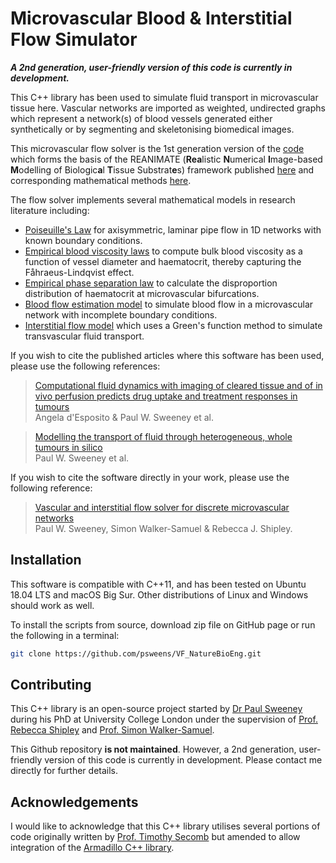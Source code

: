 # Microvascular Blood & Interstitial Flow Simulator

***A 2nd generation, user-friendly version of this code is currently in development.***

This C++ library has been used to simulate fluid transport in microvascular tissue here. Vascular networks are imported as weighted, undirected graphs which represent a network(s) of blood vessels generated either synthetically or by segmenting and skeletonising biomedical images. 

This microvascular flow solver is the 1st generation version of the [code](https://zenodo.org/record/1414160#.YXbN7y1Q1bV) which forms the basis of the REANIMATE (**Rea**listic **N**umerical **I**mage-based **M**odelling of Biologic**a**l **T**issue Substrat**e**s) framework published [here](http://www.nature.com/articles/s41551-018-0306-y) and corresponding mathematical methods [here](https://journals.plos.org/ploscompbiol/article/comments?id=10.1371/journal.pcbi.1006751).

The flow solver implements several mathematical models in research literature including:
* [Poiseuille's Law](https://www.annualreviews.org/doi/10.1146/annurev.fl.25.010193.000245) for axisymmetric, laminar pipe flow in 1D networks with known boundary conditions.
* [Empirical blood viscosity laws](https://journals.physiology.org/doi/full/10.1152/ajpheart.00297.2005) to compute bulk blood viscosity as a function of vessel diameter and haematocrit, thereby capturing the Fåhraeus-Lindqvist effect.
* [Empirical phase separation law](https://www.ahajournals.org/doi/10.1161/01.res.67.4.826?url_ver=Z39.88-2003&rfr_id=ori:rid:crossref.org&rfr_dat=cr_pub%20%200pubmed) to calculate the disproportion distribution of haematocrit at microvascular bifurcations.
* [Blood flow estimation model](https://onlinelibrary.wiley.com/doi/10.1111/j.1549-8719.2012.00184.x) to simulate blood flow in a microvascular network with incomplete boundary conditions.
* [Interstitial flow model](https://journals.plos.org/ploscompbiol/article/comments?id=10.1371/journal.pcbi.1006751) which uses a Green's function method to simulate transvascular fluid transport.

If you wish to cite the published articles where this software has been used, please use the following references:
> [Computational fluid dynamics with imaging of cleared tissue and of in vivo perfusion predicts drug uptake and treatment responses in tumours](http://www.nature.com/articles/s41551-018-0306-y)<br>
> Angela d'Esposito & Paul W. Sweeney et al.

> [Modelling the transport of fluid through heterogeneous, whole tumours in silico](https://journals.plos.org/ploscompbiol/article/comments?id=10.1371/journal.pcbi.1006751)<br>
> Paul W. Sweeney et al.

If you wish to cite the software directly in your work, please use the following reference:
> [Vascular and interstitial flow solver for discrete microvascular networks](http://doi.org/10.5281/zenodo.1414160)<br>
> Paul W. Sweeney, Simon Walker-Samuel & Rebecca J. Shipley. 

## Installation
This software is compatible with C++11, and has been tested on Ubuntu 18.04 LTS and macOS Big Sur. 
Other distributions of Linux and Windows should work as well.

To install the scripts from source, download zip file on GitHub page or run the following in a terminal:

```bash
git clone https://github.com/psweens/VF_NatureBioEng.git
```

## Contributing
This C++ library is an open-source project started by [Dr Paul Sweeney](www.psweeney.co.uk) during his PhD at University College London under the supervision of [Prof. Rebecca Shipley](https://mecheng.ucl.ac.uk/people/profile/dr-rebecca-shipley/) and [Prof. Simon Walker-Samuel](http://simonwalkersamuel.com). 

This Github repository **is not maintained**. However, a 2nd generation, user-friendly version of this code is currently in development. Please contact me directly for further details.

## Acknowledgements
I would like to acknowledge that this C++ library utilises several portions of code originally written by [Prof. Timothy Secomb](https://github.com/secomb) but amended to allow integration of the [Armadillo C++ library](http://arma.sourceforge.net/).
